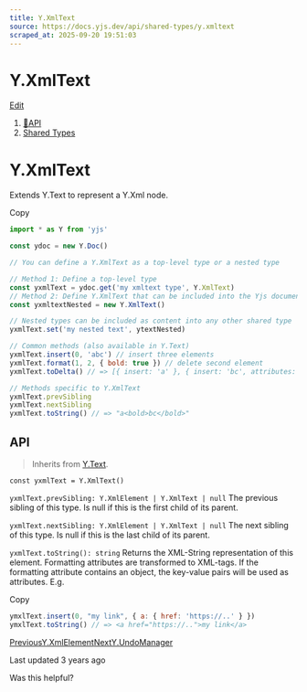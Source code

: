 ```yaml
---
title: Y.XmlText
source: https://docs.yjs.dev/api/shared-types/y.xmltext
scraped_at: 2025-09-20 19:51:03
---
```


# Y.XmlText

[Edit](https://github.com/yjs/docs/blob/main/api/shared-types/y.xmltext.md)

1. [🔧API](/api)
2. [Shared Types](/api/shared-types)

# Y.XmlText

Extends Y.Text to represent a Y.Xml node.

Copy

```javascript
import * as Y from 'yjs'

const ydoc = new Y.Doc()

// You can define a Y.XmlText as a top-level type or a nested type

// Method 1: Define a top-level type
const yxmlText = ydoc.get('my xmltext type', Y.XmlText) 
// Method 2: Define Y.XmlText that can be included into the Yjs document
const yxmltextNested = new Y.XmlText()

// Nested types can be included as content into any other shared type
yxmlText.set('my nested text', ytextNested)

// Common methods (also available in Y.Text)
yxmlText.insert(0, 'abc') // insert three elements
yxmlText.format(1, 2, { bold: true }) // delete second element 
yxmlText.toDelta() // => [{ insert: 'a' }, { insert: 'bc', attributes: { bold: true }}]

// Methods specific to Y.XmlText
yxmlText.prevSibling
yxmlText.nextSibling
yxmlText.toString() // => "a<bold>bc</bold>"
```

## API

> Inherits from [Y.Text](/api/shared-types/y.text).

`const yxmlText = Y.XmlText()`

`yxmlText.prevSibling: Y.XmlElement | Y.XmlText | null`
The previous sibling of this type. Is null if this is the first child of its parent.

`yxmlText.nextSibling: Y.XmlElement | Y.XmlText | null`
The next sibling of this type. Is null if this is the last child of its parent.

`yxmlText.toString(): string`
Returns the XML-String representation of this element. Formatting attributes are transformed to XML-tags. If the formatting attribute contains an object, the key-value pairs will be used as attributes. E.g.

Copy

```javascript
ymxlText.insert(0, "my link", { a: { href: 'https://..' } })
ymxlText.toString() // => <a href="https://..">my link</a>
```

[PreviousY.XmlElement](/api/shared-types/y.xmlelement)[NextY.UndoManager](/api/undo-manager)

Last updated 3 years ago

Was this helpful?